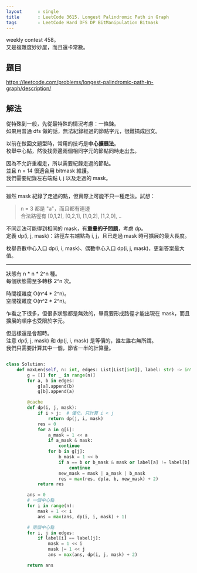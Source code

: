 ```yaml
---
layout      : single
title       : LeetCode 3615. Longest Palindromic Path in Graph
tags        : LeetCode Hard DFS DP BitManipulation Bitmask
---
```

weekly contest 458。  
又是複雜度妙妙屋，而且還卡常數。  

## 題目

<https://leetcode.com/problems/longest-palindromic-path-in-graph/description/>

## 解法

從特殊到一般，先從最特殊的情況考慮：一條鍊。  
如果用普通 dfs 做的話，無法紀錄經過的節點字元，很難搞成回文。  

以前在做回文題型時，常用的技巧是**中心擴展法**。  
枚舉中心點，然後找旁邊兩個相同字元的節點同時走出去。  

因為不允許重複走，所以需要紀錄走過的節點。  
並且 n = 14 很適合用 bitmask 維護。  
我們需要紀錄左右端點 i, j 以及走過的 mask。  

---

雖然 mask 紀錄了走過的點，但實際上可能不只一種走法。試想：  
> n = 3 都是 "a"，而且都有連邊  
> 合法路徑有 [0,1,2], [0,2,1], [1,0,2], [1,2,0], ..  

不同走法可能得到相同的 mask，有**重疊的子問題**，考慮 dp。  
定義 dp(i, j, mask)：路徑左右端點為 i, j，且已走過 mask 時可擴展的最大長度。  

枚舉奇數中心入口 dp(i, i, mask)、偶數中心入口 dp(i, j, mask)，更新答案最大值。  

---

狀態有 n \* n \* 2^n 種。  
每個狀態需至多轉移 2^n 次。  

時間複雜度 O(n^4 \* 2^n)。  
空間複雜度 O(n^2 \* 2^n)。  

乍看之下很多，但很多狀態都是無效的，畢竟要形成路徑才能出現在 mask，而且擴展的順序也受限於字元。  

但這樣還是會超時。  
注意 dp(i, j, mask) 和 dp(j, i, mask) 是等價的，誰左誰右無所謂。  
我們只需要計算其中一個，節省一半的計算量。  

```python

class Solution:
    def maxLen(self, n: int, edges: List[List[int]], label: str) -> int:
        g = [[] for _ in range(n)]
        for a, b in edges:
            g[a].append(b)
            g[b].append(a)

        @cache
        def dp(i, j, mask):
            if i > j:  # 優化，只計算 i < j
                return dp(j, i, mask)
            res = 0
            for a in g[i]:
                a_mask = 1 << a
                if a_mask & mask:
                    continue
                for b in g[j]:
                    b_mask = 1 << b
                    if a == b or b_mask & mask or label[a] != label[b]:
                        continue
                    new_mask = mask | a_mask | b_mask
                    res = max(res, dp(a, b, new_mask) + 2)
            return res

        ans = 0
        # 一個中心點
        for i in range(n):
            mask = 1 << i
            ans = max(ans, dp(i, i, mask) + 1)

        # 兩個中心點
        for i, j in edges:
            if label[i] == label[j]:
                mask = 1 << i
                mask |= 1 << j
                ans = max(ans, dp(i, j, mask) + 2)

        return ans
```
